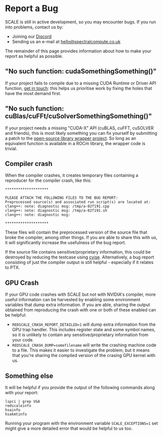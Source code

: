 # Report a Bug

SCALE is still in active development, so you may encounter bugs. If you run 
into problems, contact us by:

- Joining our [Discord](https://discord.gg/KNpgGbTc38)
- Sending us an e-mail at [hello@spectralcompute.co.uk](mailto:hello@spectralcompute.co.uk)

The remainder of this page provides information about how to make your 
report as helpful as possible.

## "No such function: cudaSomethingSomething()"

If your project fails to compile due to a missing CUDA Runtime or Driver API
function, [get in touch][get-in-touch]: this helps us prioritise work by fixing
the holes that have the most demand first.

## "No such function: cuBlas/cuFFt/cuSolverSomethingSomething()"

If your project needs a missing "CUDA-X" API (cuBLAS, cuFFT, cuSOLVER and
friends), this is most likely something you can fix yourself by submitting a
patch to the [open-source library wrapper project](https://github.com/spectral-compute/scale-library-wrappers).
So long as an equivalent function is available in a ROCm library, the wrapper
code is trivial.

## Compiler crash

When the compiler crashes, it creates temporary files containing a reproducer
for the compiler crash, like this:

```
********************

PLEASE ATTACH THE FOLLOWING FILES TO THE BUG REPORT:
Preprocessed source(s) and associated run script(s) are located at:
clang++: note: diagnostic msg: /tmp/a-02f191.cpp
clang++: note: diagnostic msg: /tmp/a-02f191.sh
clang++: note: diagnostic msg:

********************
```

These files will contain the preprocessed version of the source file that broke
the compiler, among other things.
If you are able to share this with us, it will significantly increase the
usefulness of the bug report.

If the source file contains sensitive/proprietary information, this could be
destroyed by reducing the testcase using [cvise][cvise]. Alternatively, a bug
report consisting of just the compiler output is still helpful - especially if
it relates to PTX.

[cvise]: https://github.com/marxin/cvise/

## GPU Crash

If your GPU code crashes with SCALE but not with NVIDIA's compiler, more
useful information can be harvested by enabling some environment variables
that dump extra information. If you are able, sharing the output obtained
from reproducing the crash with one or both of these enabled can be helpful:

- `REDSCALE_CRASH_REPORT_DETAILED=1` will dump extra information from the
  GPU trap handler. This includes register state and some symbol names, so
  it is unlikely to contain any sensitive/proprietary information from your code.
- `REDSCALE_CRASH_DUMP=somefilename` will write the crashing machine code to
  a file. This makes it easier to investigate the problem, but it means that you're
  sharing the compiled version of the crasing GPU kernel with us.

## Something else

It will be helpful if you provide the output of the following commands along
with your report:

```
lspci | grep VGA
redscaleinfo
hsainfo
hsakmtinfo
```

Running your program with the environment variable `SCALE_EXCEPTIONS=1` set might give a more detailed error that would
be helpful to us too.

[get-in-touch]: ../README.md#contact-us
